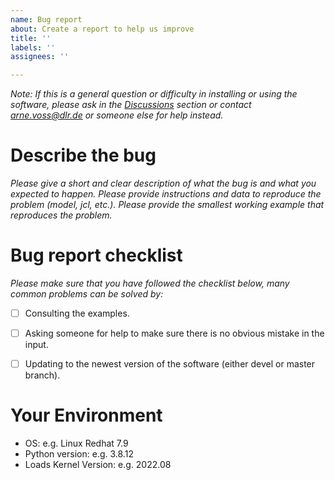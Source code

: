 ```yaml
---
name: Bug report
about: Create a report to help us improve
title: ''
labels: ''
assignees: ''

---
```


*Note: If this is a general question or difficulty in installing or using the software, please ask in the [Discussions](https://github.com/DLR-AE/PanelAero/discussions) section or contact arne.voss@dlr.de or someone else for help instead.*

# Describe the bug
*Please give a short and clear description of what the bug is and what you expected to happen. Please provide instructions and data to reproduce the problem (model, jcl, etc.). Please provide the smallest working example that reproduces the problem.*


# Bug report checklist
*Please make sure that you have followed the checklist below, many common problems can be solved by:*

- [ ] Consulting the examples.
- [ ] Asking someone for help to make sure there is no obvious mistake in the input.
- [ ] Updating to the newest version of the software (either devel or master branch).


# Your Environment
 - OS: e.g. Linux Redhat 7.9
 - Python version: e.g. 3.8.12
 - Loads Kernel Version: e.g. 2022.08
